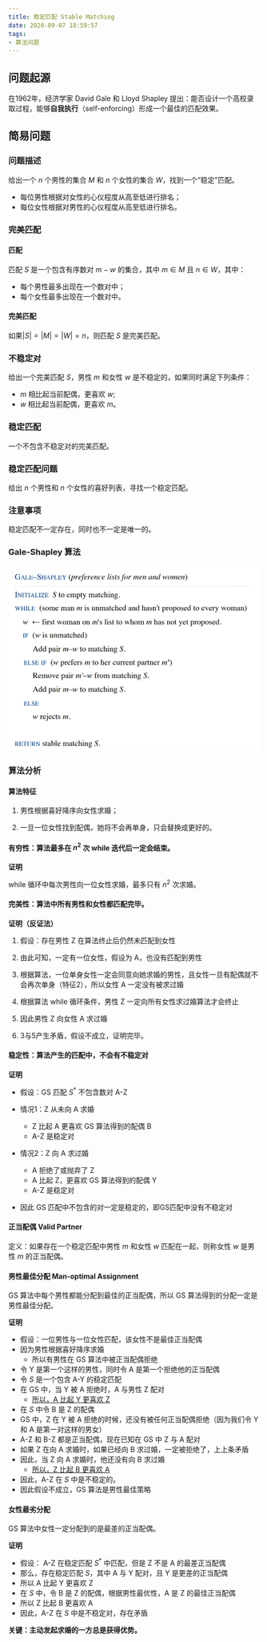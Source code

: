 ```yaml
---
title: 稳定匹配 Stable Matching
date: 2020-09-07 18:59:57
tags:
- 算法问题
---
```


## 问题起源

在1962年，经济学家 David Gale 和 Lloyd Shapley 提出：能否设计一个高校录取过程，能够**自我执行**（self-enforcing）形成一个最佳的匹配效果。

## 简易问题

### 问题描述

给出一个 $n$ 个男性的集合 $M$ 和 $n$ 个女性的集合 $W$，找到一个“稳定”匹配。

- 每位男性根据对女性的心仪程度从高至低进行排名；
- 每位女性根据对男性的心仪程度从高至低进行排名。

### 完美匹配

#### 匹配

匹配 $S$ 是一个包含有序数对 $m-w$ 的集合，其中 $m\in M$ 且 $n\in W$，其中：

- 每个男性最多出现在一个数对中；
- 每个女性最多出现在一个数对中。

#### 完美匹配

如果$|S|=|M|=|W|=n$，则匹配 $S$ 是完美匹配。

### 不稳定对

给出一个完美匹配 $S$，男性 $m$ 和女性 $w$ 是不稳定的，如果同时满足下列条件：

- $m$ 相比起当前配偶，更喜欢 $w$;
- $w$ 相比起当前配偶，更喜欢 $m$。

### 稳定匹配

一个不包含不稳定对的完美匹配。

### 稳定匹配问题

给出 $n$ 个男性和 $n$ 个女性的喜好列表，寻找一个稳定匹配。

### 注意事项

稳定匹配不一定存在，同时也不一定是唯一的。

### Gale-Shapley 算法

<img src="figures\GS_algorithm.png" alt="image-20200908102336433" style="zoom: 80%;" />

### 算法分析

#### 算法特征

1. 男性根据喜好降序向女性求婚；

2. 一旦一位女性找到配偶，她将不会再单身，只会替换成更好的。

#### 有穷性：算法最多在 $n^2$ 次 while 迭代后一定会结束。

**证明**

while 循环中每次男性向一位女性求婚，最多只有 $n^2$ 次求婚。

#### 完美性：算法中所有男性和女性都匹配完毕。

**证明（反证法）**

1. 假设：存在男性 Z 在算法终止后仍然未匹配到女性

2. 由此可知，一定有一位女性，假设为 A，也没有匹配到男性

3. 根据算法，一位单身女性一定会同意向她求婚的男性，且女性一旦有配偶就不会再次单身（特征2），所以女性 A 一定没有被求过婚

4. 根据算法 while 循环条件，男性 Z 一定向所有女性求过婚算法才会终止

5. 因此男性 Z 向女性 A 求过婚

6. 3与5产生矛盾，假设不成立，证明完毕。

#### 稳定性：算法产生的匹配中，不会有不稳定对

**证明**

- 假设：GS 匹配 $S^*$ 不包含数对 A-Z

- 情况1：Z 从未向 A 求婚
  - Z 比起 A 更喜欢 GS 算法得到的配偶 B
  - A-Z 是稳定对
- 情况2：Z 向 A 求过婚
  - A 拒绝了或抛弃了 Z
  - A 比起 Z，更喜欢 GS 算法得到的配偶 Y
  - A-Z 是稳定对

- 因此 GS 匹配中不包含的对一定是稳定的，即GS匹配中没有不稳定对

#### 正当配偶 Valid Partner

定义：如果存在一个稳定匹配中男性 $m$ 和女性 $w$ 匹配在一起，则称女性 $w$ 是男性 $m$ 的正当配偶。

#### 男性最佳分配 Man-optimal Assignment

GS 算法中每个男性都能分配到最佳的正当配偶，所以 GS 算法得到的分配一定是男性最佳分配。

**证明**

- 假设：一位男性与一位女性匹配，该女性不是最佳正当配偶
- 因为男性根据喜好降序求婚
  - 所以有男性在 GS 算法中被正当配偶拒绝
- 令 Y 是第一个这样的男性，同时令 A 是第一个拒绝他的正当配偶
- 令 $S$ 是一个包含 A-Y 的稳定匹配
- 在 GS 中，当 Y 被 A 拒绝时，A 与男性 Z 配对
  - <u>所以，A 比起 Y 更喜欢 Z</u>
- 在 $S$ 中令 B 是 Z 的配偶
- GS 中，Z 在 Y 被 A 拒绝的时候，还没有被任何正当配偶拒绝（因为我们令 Y 和 A 是第一对这样的男女）
- A-Z 和 B-Z 都是正当配偶，现在已知在 GS 中 Z 与 A 配对
- 如果 Z 在向 A 求婚时，如果已经向 B 求过婚，一定被拒绝了，上上条矛盾
- 因此，当 Z 向 A 求婚时，他还没有向 B 求过婚
  - <u>所以，Z 比起 B 更喜欢 A</u>
- 因此，A-Z 在 $S$ 中是不稳定的。
- 因此假设不成立，GS 算法是男性最佳策略

#### 女性最劣分配

GS 算法中女性一定分配到的是最差的正当配偶。

**证明**

- 假设： A-Z 在稳定匹配 $S^*$ 中匹配，但是 Z 不是 A 的最差正当配偶
- 那么，存在稳定匹配 $S$，其中 A 与 Y 配对，且 Y 是更差的正当配偶
- 所以 A 比起 Y 更喜欢 Z
- 在 $S$ 中，令 B 是 Z 的配偶，根据男性最优性，A 是 Z 的最佳正当配偶
- 所以 Z 比起 B 更喜欢 A
- 因此，A-Z 在 $S$ 中是不稳定对，存在矛盾

**关键：主动发起求婚的一方总是获得优势。**